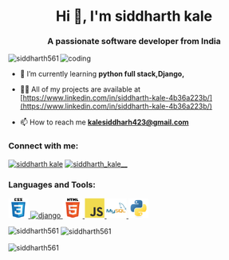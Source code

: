 <h1 align="center">Hi 👋, I'm siddharth kale</h1>
<h3 align="center">A passionate software developer from India</h3>
<img align="right" alt="coding" width="400" src="https://steamuserimages-a.akamaihd.net/ugc/1631947648964785474/81CBA15178466DD47195A239232202E78987B714/?imw=637&imh=358&ima=fit&impolicy=Letterbox&imcolor=%23000000&letterbox=true">

<p align="left"> <img src="https://komarev.com/ghpvc/?username=siddharth561&label=Profile%20views&color=0e75b6&style=flat" alt="siddharth561" /> </p>

- 🌱 I’m currently learning **python full stack,Django,**

- 👨‍💻 All of my projects are available at [https://www.linkedin.com/in/siddharth-kale-4b36a223b/](https://www.linkedin.com/in/siddharth-kale-4b36a223b/)

- 📫 How to reach me **kalesiddharh423@gmail.com**

<h3 align="left">Connect with me:</h3>
<p align="left">
<a href="https://linkedin.com/in/siddharth kale" target="blank"><img align="center" src="https://raw.githubusercontent.com/rahuldkjain/github-profile-readme-generator/master/src/images/icons/Social/linked-in-alt.svg" alt="siddharth kale" height="30" width="40" /></a>
<a href="https://instagram.com/siddharth_kale__" target="blank"><img align="center" src="https://raw.githubusercontent.com/rahuldkjain/github-profile-readme-generator/master/src/images/icons/Social/instagram.svg" alt="siddharth_kale__" height="30" width="40" /></a>
</p>

<h3 align="left">Languages and Tools:</h3>
<p align="left"> <a href="https://www.w3schools.com/css/" target="_blank" rel="noreferrer"> <img src="https://raw.githubusercontent.com/devicons/devicon/master/icons/css3/css3-original-wordmark.svg" alt="css3" width="40" height="40"/> </a> <a href="https://www.djangoproject.com/" target="_blank" rel="noreferrer"> <img src="https://cdn.worldvectorlogo.com/logos/django.svg" alt="django" width="40" height="40"/> </a> <a href="https://www.w3.org/html/" target="_blank" rel="noreferrer"> <img src="https://raw.githubusercontent.com/devicons/devicon/master/icons/html5/html5-original-wordmark.svg" alt="html5" width="40" height="40"/> </a> <a href="https://developer.mozilla.org/en-US/docs/Web/JavaScript" target="_blank" rel="noreferrer"> <img src="https://raw.githubusercontent.com/devicons/devicon/master/icons/javascript/javascript-original.svg" alt="javascript" width="40" height="40"/> </a> <a href="https://www.mysql.com/" target="_blank" rel="noreferrer"> <img src="https://raw.githubusercontent.com/devicons/devicon/master/icons/mysql/mysql-original-wordmark.svg" alt="mysql" width="40" height="40"/> </a> <a href="https://www.python.org" target="_blank" rel="noreferrer"> <img src="https://raw.githubusercontent.com/devicons/devicon/master/icons/python/python-original.svg" alt="python" width="40" height="40"/> </a> </p>

<p><img align="left" src="https://github-readme-stats.vercel.app/api/top-langs?username=siddharth561&show_icons=true&locale=en&layout=compact" alt="siddharth561" /></p>

<p>&nbsp;<img align="center" src="https://github-readme-stats.vercel.app/api?username=siddharth561&show_icons=true&locale=en" alt="siddharth561" /></p>

<p><img align="center" src="https://github-readme-streak-stats.herokuapp.com/?user=siddharth561&" alt="siddharth561" />
